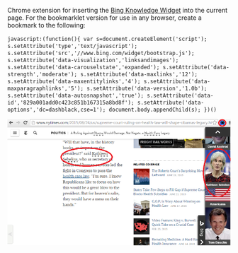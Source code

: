 Chrome extension for inserting the [Bing Knowledge Widget](https://www.bing.com/widget/knowledge) into the current page.  For the bookmarklet version for use in any browser, create a bookmark to the following:

    javascript:(function(){ var s=document.createElement('script'); s.setAttribute('type','text/javascript'); s.setAttribute('src','//www.bing.com/widget/bootstrap.js'); s.setAttribute('data-visualization','linksandimages'); s.setAttribute('data-carouselstate','expanded'); s.setAttribute('data-strength','moderate'); s.setAttribute('data-maxlinks','12'); s.setAttribute('data-maxentitylinks','4'); s.setAttribute('data-maxparagraphlinks','5'); s.setAttribute('data-version','1.0b'); s.setAttribute('data-autosnapshot','true'); s.setAttribute('data-id','829a001add0c423c851b167315a8bd8f'); s.setAttribute('data-options','dc=dashblack,cse=1'); document.body.appendChild(s); })()

![screenshot](https://github.com/thinkcontext/bing-knowledge/raw/master/icons/bing-screen-sm.png)
